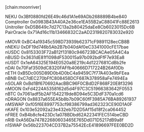 [chain:moonriver]

NEKU		0x3Bf0880fd26E49c46d1A1e69ADb268889B4be840  
Comptroller 0x0983B43A40A2e36ce1EA55B2aC88041Fc88E2613  
Unitroller	0xD5B649c7d27C13a2b80425daEe8Cb6023015Dc6B  
PairOracle	0x71Ad16c11b13466832C2aAD2319820783032e920  

nMOVR		0xBC4a19345c598D73939b62371cF9891128ecCB8B  
nNEKU		0xDF19d746b5Ab2B7b040dAf0eC3341000cFE17bae  
nUSDC		0x8153303F72aB12f13180c946723BCACAe05A4C4a  
nBUSD		0x3631dE81f1098dF530015a97b092bdFfF7e93Ea8  
nUSDT		0x1eA64325E194E0520a8E219c4d1227681CdBb2fe  
nDAI		0x70Faf3509dC8320FAFfb40666D717224B26Af0Db  
nETH		0xB5Dc005D89D0b4D0bC4a9459C7f77A403e9bFEea  
nBNB		0xC7dEC270bFfC808458DCF687A378958aFe7494Ea  
nSOLAR		0xBd1Bf670692AacBBC96F0CBdD2F868F20E8f3296  
nMOON		0xFd4224A5358162d5d4F97C3C51966383642F0553  
nBTC		0x7061adf5b2AF1542219de8D94e5C3DdF370a1cd6  
nDRAGON		0x8837a655EA5b8b7b09C60fF3985A76BA89261937  
nMSWAP		0xf05f6E8997753cf98386799ad362323CE90D1A0F  
nKAFE		0x103e52092a23e432eb7D2D5Af15d18f2ca064452  
nFREE		0xB4b8cfe423Dc1a078BDbd62A22341FEC514beCBD  
nRIB		0xA56Da747822680603465E765Dd071D5217dB9a8f  
n1SWAP		0x56b223704CD37B2a75542EcE41896697FEE0BD2D  
